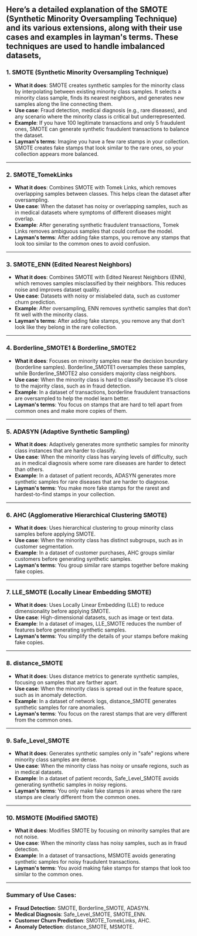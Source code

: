 Here’s a detailed explanation of the **SMOTE (Synthetic Minority Oversampling Technique)** and its various extensions, along with their use cases and examples in layman's terms. These techniques are used to handle **imbalanced datasets**, 
---

### 1. **SMOTE (Synthetic Minority Oversampling Technique)** 
- **What it does**: SMOTE creates synthetic samples for the minority class by interpolating between existing minority class samples. It selects a minority class sample, finds its nearest neighbors, and generates new samples along the line connecting them.
- **Use case**: Fraud detection, medical diagnosis (e.g., rare diseases), and any scenario where the minority class is critical but underrepresented.
- **Example**: If you have 100 legitimate transactions and only 5 fraudulent ones, SMOTE can generate synthetic fraudulent transactions to balance the dataset.
- **Layman's terms**: Imagine you have a few rare stamps in your collection. SMOTE creates fake stamps that look similar to the rare ones, so your collection appears more balanced.

---

### 2. **SMOTE_TomekLinks** 
- **What it does**: Combines SMOTE with Tomek Links, which removes overlapping samples between classes. This helps clean the dataset after oversampling.
- **Use case**: When the dataset has noisy or overlapping samples, such as in medical datasets where symptoms of different diseases might overlap.
- **Example**: After generating synthetic fraudulent transactions, Tomek Links removes ambiguous samples that could confuse the model.
- **Layman's terms**: After adding fake stamps, you remove any stamps that look too similar to the common ones to avoid confusion.

---

### 3. **SMOTE_ENN (Edited Nearest Neighbors)** 
- **What it does**: Combines SMOTE with Edited Nearest Neighbors (ENN), which removes samples misclassified by their neighbors. This reduces noise and improves dataset quality.
- **Use case**: Datasets with noisy or mislabeled data, such as customer churn prediction.
- **Example**: After oversampling, ENN removes synthetic samples that don’t fit well with the minority class.
- **Layman's terms**: After adding fake stamps, you remove any that don’t look like they belong in the rare collection.

---

### 4. **Borderline_SMOTE1 & Borderline_SMOTE2** 
- **What it does**: Focuses on minority samples near the decision boundary (borderline samples). Borderline_SMOTE1 oversamples these samples, while Borderline_SMOTE2 also considers majority class neighbors.
- **Use case**: When the minority class is hard to classify because it’s close to the majority class, such as in fraud detection.
- **Example**: In a dataset of transactions, borderline fraudulent transactions are oversampled to help the model learn better.
- **Layman's terms**: You focus on stamps that are hard to tell apart from common ones and make more copies of them.

---

### 5. **ADASYN (Adaptive Synthetic Sampling)** 
- **What it does**: Adaptively generates more synthetic samples for minority class instances that are harder to classify.
- **Use case**: When the minority class has varying levels of difficulty, such as in medical diagnosis where some rare diseases are harder to detect than others.
- **Example**: In a dataset of patient records, ADASYN generates more synthetic samples for rare diseases that are harder to diagnose.
- **Layman's terms**: You make more fake stamps for the rarest and hardest-to-find stamps in your collection.

---

### 6. **AHC (Agglomerative Hierarchical Clustering SMOTE)** 
- **What it does**: Uses hierarchical clustering to group minority class samples before applying SMOTE.
- **Use case**: When the minority class has distinct subgroups, such as in customer segmentation.
- **Example**: In a dataset of customer purchases, AHC groups similar customers before generating synthetic samples.
- **Layman's terms**: You group similar rare stamps together before making fake copies.

---

### 7. **LLE_SMOTE (Locally Linear Embedding SMOTE)** 
- **What it does**: Uses Locally Linear Embedding (LLE) to reduce dimensionality before applying SMOTE.
- **Use case**: High-dimensional datasets, such as image or text data.
- **Example**: In a dataset of images, LLE_SMOTE reduces the number of features before generating synthetic samples.
- **Layman's terms**: You simplify the details of your stamps before making fake copies.

---

### 8. **distance_SMOTE** 
- **What it does**: Uses distance metrics to generate synthetic samples, focusing on samples that are farther apart.
- **Use case**: When the minority class is spread out in the feature space, such as in anomaly detection.
- **Example**: In a dataset of network logs, distance_SMOTE generates synthetic samples for rare anomalies.
- **Layman's terms**: You focus on the rarest stamps that are very different from the common ones.

---

### 9. **Safe_Level_SMOTE** 
- **What it does**: Generates synthetic samples only in "safe" regions where minority class samples are dense.
- **Use case**: When the minority class has noisy or unsafe regions, such as in medical datasets.
- **Example**: In a dataset of patient records, Safe_Level_SMOTE avoids generating synthetic samples in noisy regions.
- **Layman's terms**: You only make fake stamps in areas where the rare stamps are clearly different from the common ones.

---

### 10. **MSMOTE (Modified SMOTE)** 
- **What it does**: Modifies SMOTE by focusing on minority samples that are not noise.
- **Use case**: When the minority class has noisy samples, such as in fraud detection.
- **Example**: In a dataset of transactions, MSMOTE avoids generating synthetic samples for noisy fraudulent transactions.
- **Layman's terms**: You avoid making fake stamps for stamps that look too similar to the common ones.

---

### Summary of Use Cases:
- **Fraud Detection**: SMOTE, Borderline_SMOTE, ADASYN.
- **Medical Diagnosis**: Safe_Level_SMOTE, SMOTE_ENN.
- **Customer Churn Prediction**: SMOTE_TomekLinks, AHC.
- **Anomaly Detection**: distance_SMOTE, MSMOTE.

